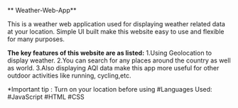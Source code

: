 ** Weather-Web-App**

This is a weather web application used for displaying weather related data at your location. 
Simple UI built make this website easy to use and flexible for many purposes.

**The key features of this website are as listed:**
1.Using Geolocation to display weather.
2.You can search for any places around the country as well as world.
3.Also displaying AQI data make this app more useful for other outdoor activities like running, cycling,etc.

*Important tip : Turn on your location before using
#Languages Used:
#JavaScript
#HTML
#CSS
